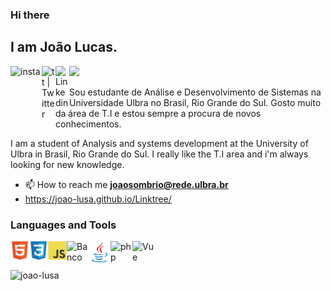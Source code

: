 ### Hi there
## I am João Lucas.
<a href="//www.instagram.com/jao_luska_/?hl=pt-br">
  <img align="left" alt="insta" width="50px" src= "https://www.vectorlogo.zone/logos/instagram/instagram-ar21.svg" />
</a>
<a href="https://twitter.com/JaoLuska">
  <img align="left" alt="tt | Twitter" width="22px" src="https://raw.githubusercontent.com/peterthehan/peterthehan/master/assets/twitter.svg" />
</a>
<a href="https://www.linkedin.com/in/abhisheknaiidu/https://www.linkedin.com/in/jo%C3%A3o-lucas-pereira-rafael-6951a51a3/">
  <img align="left" alt="Linkedin" width="22px" src="https://raw.githubusercontent.com/peterthehan/peterthehan/master/assets/linkedin.svg" />
</a>

![](https://visitor-badge.glitch.me/badge?page_id=jao_lusa)
 <br>
 
Sou estudante de Análise e Desenvolvimento de Sistemas na Universidade Ulbra no Brasil, Rio Grande do Sul.
Gosto muito da área de T.I e estou sempre a procura de novos conhecimentos.
 
I am a student of Analysis and systems development at the University of Ulbra in Brasil, Rio Grande do Sul.
I really like the T.I area and i'm always looking for new knowledge.

- 📫 How to reach me **joaosombrio@rede.ulbra.br**
- https://joao-lusa.github.io/Linktree/

### Languages and Tools

<p><img align="left" alt="html" width="30px" src="https://raw.githubusercontent.com/devicons/devicon/master/icons/html5/html5-original.svg"/><p>
<p><img align="left" alt="sass" width="30px" src="https://raw.githubusercontent.com/devicons/devicon/master/icons/css3/css3-original.svg"/><p>
<p><img align="left" alt="js" width="30px" src="https://raw.githubusercontent.com/devicons/devicon/master/icons/javascript/javascript-original.svg"/><p>
<p><img align="left" alt="Banco" width="35px" src="https://cdn.icon-icons.com/icons2/2309/PNG/512/storage_database_databases_data_icon_141907.png"/><p>
<p><img align="left" alt="java" width="35px" src="https://raw.githubusercontent.com/devicons/devicon/master/icons/java/java-original.svg"/><p>
<p><img align="left" alt="php" width="35px" src="https://www.vectorlogo.zone/logos/springio/springio-icon.svg"/><p>
<p><img align="left" alt="Vue" width="35px" src="https://br.vuejs.org/images/logo.svg"/><p>


<br>

##

<p><img src="https://github-readme-stats.vercel.app/api?username=joao-lusa&show_icons=true" alt="joao-lusa" /> </p>


